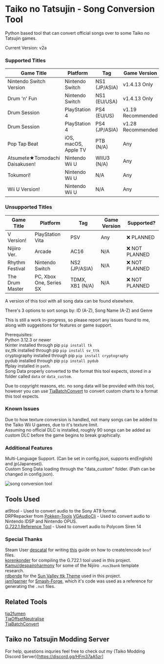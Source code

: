 # Taiko no Tatsujin - Song Conversion Tool 

Python based tool that can convert official songs over to some Taiko no Tatsujin games.  

Current Version: v2a  

### Supported Titles

| Game Title                     | Platform                | Tag                 |Game Version       | Supported?      |
| ------------------------------ | ----------------------- | ------------------- | ----------------- | --------------- |
| Nintendo Switch Version        | Nintendo Switch         | NS1 (JP/ASIA)       | v1.4.13 Only      | ✅              |
| Drum 'n' Fun                   | Nintendo Switch         | NS1 (EU/USA)        | v1.4.13 Only      | ✅              |
| Drum Session                   | PlayStation 4           | PS4 (EU/US)         | v1.19 Recommended | ✅              |
| Drum Session                   | PlayStation 4           | PS4 (JP/ASIA)       | v1.28 Recommended | ✅              |
| Pop Tap Beat                   | iOS, macOS, Apple TV    | PTB (N/A)           | Any               | ✅              |
| Atsumete★Tomodachi Daisakusen! | Nintendo Wii U          | WIIU3 (N/A)         | Any               | ✅              |
| Tokumori!                      | Nintendo Wii U          | N/A                 | Any               | ❓ Untested     |
| Wii U Version!                 | Nintendo Wii U          | N/A                 | Any               | ❓ Untested     |

### Unsupported Titles

| Game Title                     | Platform                | Tag                 |Game Version       | Supported?      |
| ------------------------------ | ----------------------- | ------------------- | ----------------- | --------------- |
| V Version!                     | PlayStation Vita        | PSV                 | Any               | ❌ PLANNED      |
| Nijiiro Ver.                   | Arcade                  | AC16                | N/A               | ❌ NOT PLANNED  |
| Rhythm Festival                | Nintendo Switch         | NS2 (JP/ASIA)       | N/A               | ❌ NOT PLANNED  |
| The Drum Master                | PC, Xbox One, Series SX | TDMX, XB1 (N/A)     | N/A               | ❌ NOT PLANNED  |

A version of this tool with all song data can be found elsewhere.  

There's 3 options to sort songs by: ID (A-Z), Song Name (A-Z) and Genre   

This is still a work in-progress, so please report any issues found to me, along with suggestions for features or game support.  

Prerequisites:  
Python 3.12.3 or newer  
tkinter installed through pip `pip install tk`  
sv_ttk installed through pip  `pip install sv_ttk`  
cryptography installed through pip `pip install cryptography`  
pydub installed through pip `pip install pydub`  
ffplay installed in `path`.  
Song Data properly converted to the format this tool expects, stored in a folder called `data` or `data_custom`.  

Due to copyright reasons, etc. no song data will be provided with this tool, however you can use [TjaBatchConvert](https://github.com/cainan-c/TaikoPythonTools/tree/main/TjaBatchConvert)  to convert custom charts to a format this tool expects.  

### Known Issues
Due to how texture conversion is handled, not many songs can be added to the Taiko Wii U games, due to it's texture limit.  
Assuming no official DLC is installed, roughly 90 songs can be added as custom DLC before the game begins to break graphically.  

### Additional Features  
Multi-Language Support. (Can be set in config.json, supports en(English) and jp(Japanese)).  
Custom Song Data loading through the "data_custom" folder. (Path can be changed in config.json).  

![song conversion tool](https://i.imgur.com/YRXb0NA.png)  

## Tools Used
at9tool - Used to convert audio to the Sony AT9 format.  
DRPRepacker from [Pokken-Tools](https://github.com/Sammi-Husky/Pokken-Tools)
[VGAudioCli](https://github.com/Thealexbarney/VGAudio) - Used to convert audio to Nintendo IDSP and Nintendo OPUS.   
[G.722.1 Reference Tool](https://www.itu.int/rec/T-REC-G.722.1-200505-I/en) - Used to convert audio to Polycom Siren 14   

### Special Thanks
Steam User [descatal](https://steamcommunity.com/id/descatal) for writing [this](https://exvsfbce.home.blog/2020/02/04/guide-to-encoding-bnsf-is14-audio-files-converting-wav-back-to-bnsf-is14/) guide on how to create/encode `bnsf` files.   
[korenkonder](https://github.com/korenkonder) for compiling the G.722.1 tool used in this project.  
[Kamui/despairoharmony](https://github.com/despairoharmony) for some of the Nijiiro `.nus3bank` template research.  
[rdbende](https://github.com/rdbende) for the [Sun Valley ttk Theme](https://github.com/rdbende/Sun-Valley-ttk-theme) used in this project.  
[jam1garner](https://github.com/jam1garner) for [Smash-Forge](https://github.com/jam1garner/Smash-Forge), which it's code was used as a reference for generating the `.nut` files.

## Related Tools
[tja2fumen](https://github.com/vivaria/tja2fumen)  
[TjaOffsetNeutralise](https://github.com/cainan-c/TaikoPythonTools/tree/main/TjaOffsetNeutralise)  
[TjaBatchConvert](https://github.com/cainan-c/TaikoPythonTools/tree/main/TjaBatchConvert)  

## Taiko no Tatsujin Modding Server
For help, questions inquries feel free to check out my (Taiko Modding Discord Server)[https://discord.gg/HFm37aA5zr]  
